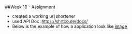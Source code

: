 ##Week 10 - Assignment

- created a working url shortener
- used API Doc :https://shrtco.de/docs/
- Below is the example of how a application look like
  [image](./week10/sortfy.png)
